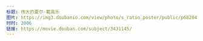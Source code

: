 ```yaml
---
标题: 伟大的夏尔·戴高乐
图片: https://img3.doubanio.com/view/photo/s_ratio_poster/public/p682044077.jpg
时时: 2006
链接: https://movie.douban.com/subject/3431145/
---
```

